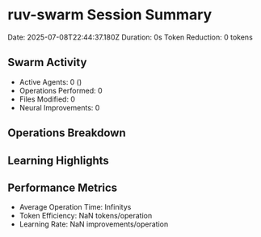 # ruv-swarm Session Summary
Date: 2025-07-08T22:44:37.180Z
Duration: 0s
Token Reduction: 0 tokens

## Swarm Activity
- Active Agents: 0 ()
- Operations Performed: 0
- Files Modified: 0
- Neural Improvements: 0

## Operations Breakdown


## Learning Highlights


## Performance Metrics
- Average Operation Time: Infinitys
- Token Efficiency: NaN tokens/operation
- Learning Rate: NaN improvements/operation
